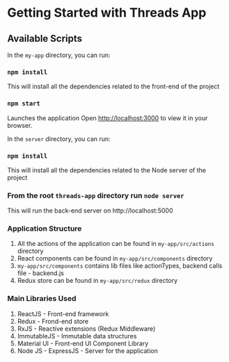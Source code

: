 # Getting Started with Threads App

## Available Scripts

In the `my-app` directory, you can run:

### `npm install`

This will install all the dependencies related to the front-end of the project

### `npm start`

Launches the application
Open [http://localhost:3000](http://localhost:3000) to view it in your browser.

In the `server` directory, you can run:

### `npm install`

This will install all the dependencies related to the Node server of the project

### From the root `threads-app` directory run `node server`

This will run the back-end server on http://localhost:5000


### Application Structure

1. All the actions of the application can be found in `my-app/src/actions` directory
2. React components can be found in `my-app/src/components` directory
3. `my-app/src/components` contains lib files like actionTypes, backend calls file - backend.js
4. Redux store can be found in `my-app/src/redux` directory

### Main Libraries Used

1. ReactJS - Front-end framework
2. Redux - Frond-end store
3. RxJS - Reactive extensions (Redux Middleware)
4. ImmutableJS - Immutable data structures
5. Material UI - Front-end UI Component Library
6. Node JS - ExpressJS - Server for the application
